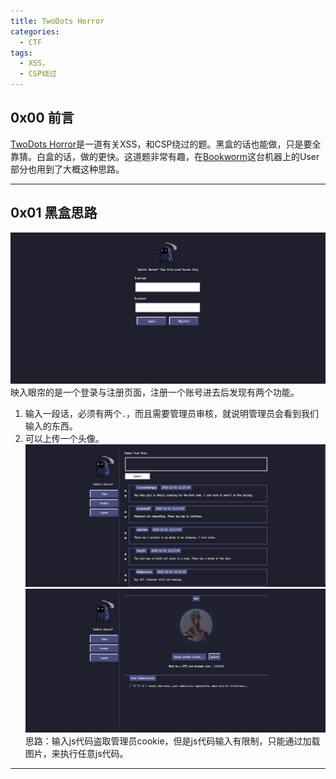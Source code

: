 ```yaml
---
title: TwoDots Horror
categories:
  - CTF
tags:
  - XSS，
  - CSP绕过
---
```

## 0x00 前言
[TwoDots Horror](https://app.hackthebox.com/challenges/twodots-horror)是一道有关XSS，和CSP绕过的题。黑盒的话也能做，只是要全靠猜。白盒的话，做的更快。这道题非常有趣，在[Bookworm](https://app.hackthebox.com/machines/Bookworm)这台机器上的User部分也用到了大概这种思路。

---
## 0x01 黑盒思路
![1.png](/assets/img/2023-12-1-TwoDots-Horror/1.png)
映入眼帘的是一个登录与注册页面，注册一个账号进去后发现有两个功能。
1. 输入一段话，必须有两个`.`，而且需要管理员审核，就说明管理员会看到我们输入的东西。
2. 可以上传一个头像。
![2.png](/assets/img/2023-12-1-TwoDots-Horror/2.png)
![3.png](/assets/img/2023-12-1-TwoDots-Horror/3.png)
思路：输入js代码盗取管理员cookie，但是js代码输入有限制，只能通过加载图片，来执行任意js代码。

---
